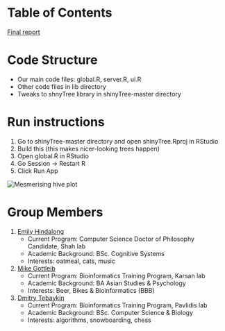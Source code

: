 # Table of Contents

[Final report](https://github.com/mgottl04/neuroelectrovisuals/blob/master/report/finalreport.pdf)

# Code Structure

- Our main code files: global.R, server.R, ui.R
- Other code files in lib directory
- Tweaks to shnyTree library in shinyTree-master directory

# Run instructions

1. Go to shinyTree-master directory and open shinyTree.Rproj in RStudio
2. Build this (this makes nicer-looking trees happen)
3. Open global.R in RStudio
4. Go Session -> Restart R
5. Click Run App

![Mesmerising hive plot](https://github.com/mgottl04/neuroelectrovisuals/blob/master/report/hiveplot.jpeg)

# Group Members

1. [Emily Hindalong](https://ca.linkedin.com/in/emily-hindalong-18409630)
    * Current Program: Computer Science Doctor of Philosophy Candidate, Shah lab
    * Academic Background: BSc. Cognitive Systems
    * Interests: oatmeal, cats, music
4. [Mike Gottleib](https://www.facebook.com/qwerty.gui)
    * Current Program: Bioinformatics Training Program, Karsan lab
    * Academic Background: BA Asian Studies & Psychology
    * Interests: Beer, Bikes & Bioinformatics (BBB)
3. [Dmitry Tebaykin](https://www.facebook.com/dmitry.tebaykin)
    * Current Program: Bioinformatics Training Program, Pavlidis lab
    * Academic Background: BSc. Computer Science & Biology
    * Interests: algorithms, snowboarding, chess